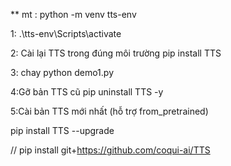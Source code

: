 ** mt :
python -m venv tts-env

1:  .\tts-env\Scripts\activate

2: Cài lại TTS trong đúng môi trường
pip install TTS

3: chay
python demo1.py

4:Gỡ bản TTS cũ
pip uninstall TTS -y

5:Cài bản TTS mới nhất (hỗ trợ from_pretrained)

pip install TTS --upgrade

// pip install git+https://github.com/coqui-ai/TTS







